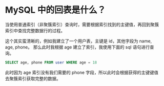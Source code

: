 # MySQL 中的回表是什么？

当使用普通索引​（非聚簇索引）查询时，需要根据索引找到的主键值，再回到聚簇索引中查找完整数据行的过程。

这个其实蛮清晰的，例如我建立了一个用户表，主键是 id，其他字段为 name, age, phone。
那么此时我根据 age 建立了索引，我使用下面的 sql 语句进行查询。

```sql
SELECT age, phone FROM user WHERE age = 18
```

此时因为 age 索引没有我们需要的 phone 字段，所以此时会根据获得的主键键值去聚簇索引获取完整的数据。